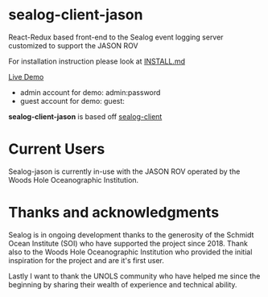 # sealog-client-jason
React-Redux based front-end to the Sealog event logging server customized to support the JASON ROV

For installation instruction please look at [INSTALL.md](./INSTALL.md)

[Live Demo](https://sealog-jason.oceandatarat.org)

- admin account for demo: admin:password
- guest account for demo: guest:<no password>

**sealog-client-jason** is based off [sealog-client](https://github.com/webbpinner/sealog-client)

# Current Users
Sealog-jason is currently in-use with the JASON ROV operated by the Woods Hole Oceanographic Institution.

# Thanks and acknowledgments
Sealog is in ongoing development thanks to the generosity of the Schmidt Ocean Institute (SOI) who have supported the project since 2018. Thank also to the Woods Hole Oceanographic Institution who provided the initial inspiration for the project and are it's first user.

Lastly I want to thank the UNOLS community who have helped me since the beginning by sharing their wealth of experience and technical ability.
